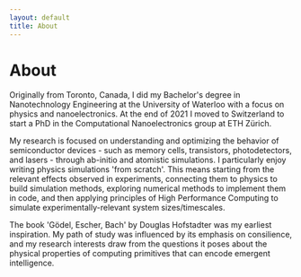```yaml
---
layout: default
title: About
---
```


# About

Originally from Toronto, Canada, I did my Bachelor's degree in Nanotechnology Engineering at the University of Waterloo with a focus on physics and nanoelectronics. At the end of 2021 I moved to Switzerland to start a PhD in the Computational Nanoelectronics group at ETH Zürich.

My research is focused on understanding and optimizing the behavior of semiconductor devices - such as memory cells, transistors, photodetectors, and lasers - through ab-initio and atomistic simulations. I particularly enjoy writing physics simulations 'from scratch'. This means starting from the relevant effects observed in experiments, connecting them to physics to build simulation methods, exploring numerical methods to implement them in code, and then applying principles of High Performance Computing to simulate experimentally-relevant system sizes/timescales. 

The book 'Gödel, Escher, Bach' by Douglas Hofstadter was my earliest inspiration. My path of study was influenced by its emphasis on consilience, and my research interests draw from the questions it poses about the physical properties of computing primitives that can encode emergent intelligence. 
